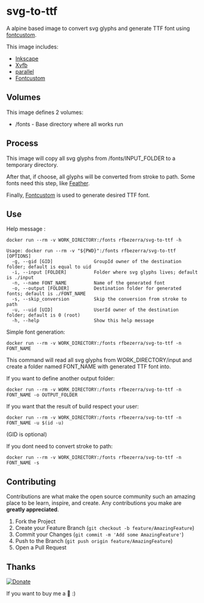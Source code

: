 # svg-to-ttf
A alpine based image to convert svg glyphs and generate TTF font using [fontcustom](https://github.com/rfbezerra/fontcustom).

This image includes:
* [Inkscape](https://inkscape.org/)
* [Xvfb](https://www.x.org/releases/X11R7.6/doc/man/man1/Xvfb.1.xhtml)
* [parallel](https://www.gnu.org/software/parallel/)
* [Fontcustom](https://github.com/FontCustom/fontcustom)

## Volumes
This image defines 2 volumes:
* /fonts - Base directory where all works run

## Process
This image will copy all svg glyphs from /fonts/INPUT_FOLDER to a temporary directory.

After that, if choose, all glyphs will be converted from stroke to path. Some fonts need this step, like [Feather](https://github.com/feathericons/feather).

Finally, [Fontcustom](https://github.com/FontCustom/fontcustom) is used to generate desired TTF font.

## Use
Help message :
```shell
docker run --rm -v WORK_DIRECTORY:/fonts rfbezerra/svg-to-ttf -h
```
```
Usage: docker run --rm -v "${PWD}":/fonts rfbezerra/svg-to-ttf [OPTIONS]
  -g, --gid [GID]               GroupId owner of the destination folder; default is equal to uid
  -i, --input [FOLDER]          Folder where svg glyphs lives; default is ./input
  -n, --name FONT_NAME          Name of the generated font
  -o, --output [FOLDER]         Destination folder for generated fonts; default is ./FONT_NAME
  -s, --skip_conversion         Skip the conversion from stroke to path
  -u, --uid [UID]               UserId owner of the destination folder; default is 0 (root)
  -h, --help                    Show this help message
```

Simple font generation:
```shell
docker run --rm -v WORK_DIRECTORY:/fonts rfbezerra/svg-to-ttf -n FONT_NAME
```
This command will read all svg glyphs from WORK_DIRECTORY/input and create a folder named FONT_NAME with generated TTF font into.

If you want to define another output folder:
```shell
docker run --rm -v WORK_DIRECTORY:/fonts rfbezerra/svg-to-ttf -n FONT_NAME -o OUTPUT_FOLDER
```

If you want that the result of build respect your user:
```shell
docker run --rm -v WORK_DIRECTORY:/fonts rfbezerra/svg-to-ttf -n FONT_NAME -u $(id -u)
```
(GID is optional)

If you dont need to convert stroke to path:
```shell
docker run --rm -v WORK_DIRECTORY:/fonts rfbezerra/svg-to-ttf -n FONT_NAME -s
```


## Contributing

Contributions are what make the open source community such an amazing place to be learn, inspire, and create. Any contributions you make are **greatly appreciated**.

1. Fork the Project
2. Create your Feature Branch (`git checkout -b feature/AmazingFeature`)
3. Commit your Changes (`git commit -m 'Add some AmazingFeature'`)
4. Push to the Branch (`git push origin feature/AmazingFeature`)
5. Open a Pull Request


## Thanks
[![Donate](https://www.paypalobjects.com/en_US/i/btn/btn_donateCC_LG.gif)](https://www.paypal.com/cgi-bin/webscr?cmd=_donations&business=6ZPRN6FTR8SKA&currency_code=USD&source=url)

If you want to buy me a :beer: :)
